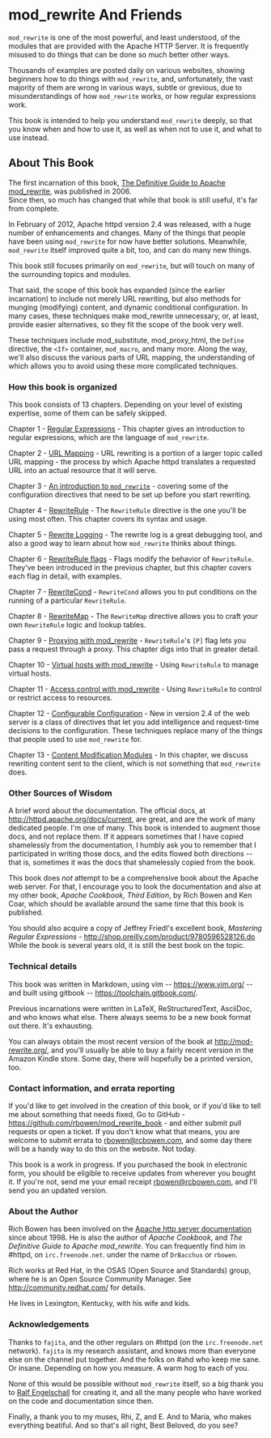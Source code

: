 # mod_rewrite And Friends

`mod_rewrite` is one of the most powerful, and least understood, of the
modules that are provided with the Apache HTTP Server. It is frequently
misused to do things that can be done so much better other ways.

Thousands of examples are posted daily on various
websites, showing beginners how to do things with `mod_rewrite`, and,
unfortunately, the vast majority of them are wrong in various ways,
subtle or grevious, due to misunderstandings of how `mod_rewrite` works,
or how regular expressions work.

This book is intended to help you understand `mod_rewrite` deeply, so
that you know when and how to use it, as well as when not to use it, and
what to use instead.

## About This Book

The first incarnation of this book,
[The Definitive Guide to Apache mod_rewrite](http://drbacchus.com/book/rewrite/),
was published in 2006.  
Since then, so much has changed that while that book is still useful,
it's far from complete.

In February of 2012, Apache httpd version 2.4 was released, with a huge
number of enhancements and changes. Many of the things that people have
been using `mod_rewrite` for now have better solutions. Meanwhile,
`mod_rewrite` itself improved quite a bit, too, and can do many new
things.

This book still focuses primarily on `mod_rewrite`, but will touch on
many of the surrounding topics and modules.

That said, the scope of this book has expanded (since the earlier
incarnation) to include not merely URL
rewriting, but also methods for munging (modifying) content, and
dynamic conditional configuration. In many cases, these techniques make
mod_rewrite unnecessary, or, at least, provide easier alternatives, so
they fit the scope of the book very well.

These techniques include mod_substitute, mod_proxy_html, the `Define`
directive, the `<If>` container, `mod_macro`, and many more. Along the
way, we'll also discuss the various parts of URL mapping, the
understanding of which allows you to avoid using these more complicated
techniques.

### How this book is organized

This book consists of 13 chapters. Depending on your level of existing
expertise, some of them can be safely skipped.

Chapter 1 - [Regular Expressions](chapters/01_regex.adoc)  - This chapter gives an
introduction to regular expressions, which are the language of
`mod_rewrite`. 

Chapter 2 - [URL Mapping](chapters/02_url_mapping.adoc) - URL rewriting is a portion of a
larger topic called URL mapping - the process by which Apache httpd
translates a requested URL into an actual resource that it will serve.

Chapter 3 - [An introduction to
`mod_rewrite`](chapters/03_mod_rewrite.adoc) - 
covering some of the configuration directives that need to be set up
before you start rewriting.

Chapter 4 - [RewriteRule](chapters/04_rewriterule.adoc) - The `RewriteRule` directive is the
one you'll be using most often. This chapter covers its syntax and
usage.

Chapter 5 - [Rewrite Logging](chapters/05_rewrite_logging.adoc) - The rewrite log is a great
debugging tool, and also a good way to learn about how `mod_rewrite`
thinks about things.

Chapter 6 - [RewriteRule flags](chapters/06_rewrite_flags.adoc) - Flags modify the behavior of
`RewriteRule`. They've been introduced in the previous chapter, but this
chapter covers each flag in detail, with examples.

Chapter 7 - [RewriteCond](chapters/07_rewritecond.adoc) - `RewriteCond` allows you to put
conditions on the running of a particular `RewriteRule`.

Chapter 8 - [RewriteMap](chapters/08_rewitemap.adoc) - The `RewriteMap` directive allows
you to craft your own `RewriteRule` logic and lookup tables.

Chapter 9 - [Proxying with mod_rewrite](chapters/09_proxy.adoc) - `RewriteRule`'s `[P]` flag lets you pass
a request through a proxy. This chapter digs into that in greater
detail.

Chapter 10 - [Virtual hosts with mod_rewrite](chapters/10_vhosts.adoc) - Using `RewriteRule` to manage virtual
hosts.

Chapter 11 - [Access control with mod_rewrite](chapters/11_access.adoc) - Using `RewriteRule` to control or
restrict access to resources.

Chapter 12 - [Configurable
Configuration](chapters/12_configurable_configuration.adoc) - New in version 2.4
of the web server is a class of directives that let you add intelligence
and request-time decisions to the configuration. These techniques
replace many of the things that people used to use `mod_rewrite` for.

Chapter 13 - [Content Modification Modules](13_content_munging.adoc) - In this chapter, we
discuss rewriting content sent to the client, which is not something
that `mod_rewrite` does.

### Other Sources of Wisdom

A brief word about the documentation. The official docs, at <http://httpd.apache.org/docs/current>,
are great, and are the work of many dedicated people. I'm one of many. This book is 
intended to augment those docs, and not replace them. If it appears sometimes that 
I have copied shamelessly from the documentation, I humbly ask you to remember that 
I participated in writing those docs, and the edits flowed both directions -- that 
is, sometimes it was the docs that shamelessly copied from the book.

This book does *not* attempt to be a comprehensive book about the
Apache web server. For that, I encourage you to look the documentation
and also at my other book,
*Apache Cookbook, Third Edition*, by Rich Bowen and Ken Coar,
which should be available around the
same time that this book is published.

You should also acquire a copy of Jeffrey Friedl's excellent book,
*Mastering Regular Expressions* -
<http://shop.oreilly.com/product/9780596528126.do>  While the book is
several years old, it is still the best book on the topic.

### Technical details

This book was written in Markdown, using vim -- <https://www.vim.org/> --
and built using gitbook -- <https://toolchain.gitbook.com/>.

Previous incarnations were written in LaTeX,
ReStructuredText, AsciiDoc, and who knows what else. There always seems
to be a new book format out there. It's exhausting.

You can always obtain the most recent version of
the book at <http://mod-rewrite.org/>, and you'll usually be able to buy a 
fairly recent version in the Amazon Kindle store. Some day, there will 
hopefully be a printed version, too.

### Contact information, and errata reporting

If you'd like to get involved in the creation of this book, or if you'd like to 
tell me about something that needs fixed, Go to GitHub -
<https://github.com/rbowen/mod_rewrite_book> - and either submit pull requests
or open a ticket. If you don't know what that means, you are welcome to 
submit errata to <rbowen@rcbowen.com>, and some day there will be a handy
way to do this on the website. Not today.

This book is a work in progress. If you purchased the book in electronic
form, you should be eligible to receive updates from wherever you bought
it. If you're not, send me your email receipt <rbowen@rcbowen.com>, 
and I'll send you an updated version.

### About the Author

Rich Bowen has been involved on the [Apache http server documentation](http://httpd.apache.org/docs-project/)
since about 1998. He is also the author of *Apache Cookbook*, and *The
Definitive Guide to Apache mod_rewrite*. You can frequently find him in
\#httpd, on `irc.freenode.net`. under the name of `DrBacchus` or `rbowen`.

Rich works at Red Hat, in the OSAS (Open Source and Standards) group,
where he is an Open Source Community Manager. See
<http://community.redhat.com/> for details.

He lives in Lexington, Kentucky, with his wife and kids. 

### Acknowledgements

Thanks to `fajita`, and the other regulars on #httpd (on the `irc.freenode.net` 
network). `fajita` is my research assistant, and knows more than everyone else on
the channel put together. And the folks on #ahd who keep me sane. Or insane. 
Depending on how you measure. A warm hog to each of you.

None of this would be possible without `mod_rewrite`
itself, so a big thank you to [Ralf
Engelschall](https://engelschall.com/) for creating it, and
all the many people who have worked on the code and documentation since
then.

Finally, a thank you to my muses, Rhi, Z, and E. And to Maria, who makes
everything beatiful. And so that's all right, Best Beloved, do you see?

